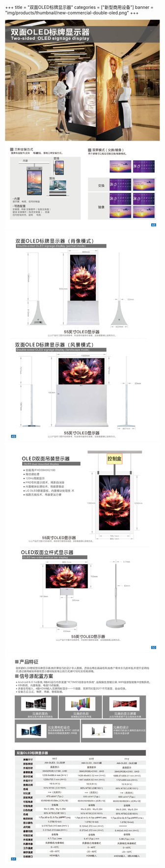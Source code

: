 +++
title = "双面OLED标牌显示器"
categories = ["新型商用设备"]
banner = "img/products/thumbnail/new-commercial-double-oled.png"
+++

![alt](55.png)
![alt](56.png)
![alt](57.png)
![alt](58.png)
